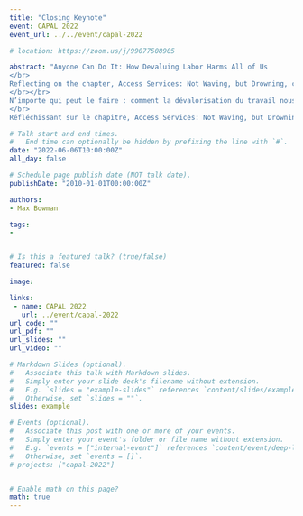 ```yaml
---
title: "Closing Keynote"
event: CAPAL 2022
event_url: ../../event/capal-2022

# location: https://zoom.us/j/99077508905

abstract: "Anyone Can Do It: How Devaluing Labor Harms All of Us
</br>
Reflecting on the chapter, Access Services: Not Waving, but Drowning, co-authored by Max Bowman and Monica Samsky, this talk will explore how hierarchies in academic libraries create, maintain, and reinforce the devaluation of certain types of library work, while also classifying that very same labor as essential to our operations. The devaluation of any library labor is harmful to every library worker: we can't organize if we're divided. As the global pandemic continues, efforts to analyze and assess “how we did it” (note: we're still doing it) must interrogate how our organizational structures actualize, and benefit from, the same inequities that so many of our mission statements denounce.
</br></br>
N’importe qui peut le faire : comment la dévalorisation du travail nous nuit toustes
</br>
Réfléchissant sur le chapitre, Access Services: Not Waving, but Drowning, co-rédigé par Max Bowman et Monica Samsky, ce texte explorera comment les hiérarchies dans les bibliothèques universitaires créent, maintiennent et renforcent la dévalorisation de certains types de travail de bibliothèque, tout en classant ce même travail comme essentiel à nos opérations. La dévalorisation de tout travail de bibliothécaire nuit à toustes les bibliothécaires : nous ne pouvons nous mobiliser si nous sommes divisé.e.s. Alors que la pandémie mondiale se poursuit, les efforts pour analyser et évaluer « comment nous l'avons fait » (note: nous le faisons toujours) doivent interroger la manière dont nos structures organisationnelles actualisent et bénéficient des mêmes inégalités que tant de nos énoncés de mission dénoncent"

# Talk start and end times.
#   End time can optionally be hidden by prefixing the line with `#`.
date: "2022-06-06T10:00:00Z"
all_day: false

# Schedule page publish date (NOT talk date).
publishDate: "2010-01-01T00:00:00Z"

authors:
- Max Bowman

tags: 
- 


# Is this a featured talk? (true/false)
featured: false

image:

links:
 - name: CAPAL 2022
   url: ../event/capal-2022
url_code: ""
url_pdf: ""
url_slides: ""
url_video: ""

# Markdown Slides (optional).
#   Associate this talk with Markdown slides.
#   Simply enter your slide deck's filename without extension.
#   E.g. `slides = "example-slides"` references `content/slides/example-slides.md`.
#   Otherwise, set `slides = ""`.
slides: example

# Events (optional).
#   Associate this post with one or more of your events.
#   Simply enter your event's folder or file name without extension.
#   E.g. `events = ["internal-event"]` references `content/event/deep-learning/index.md`.
#   Otherwise, set `events = []`.
# projects: ["capal-2022"]


# Enable math on this page?
math: true
---
```



